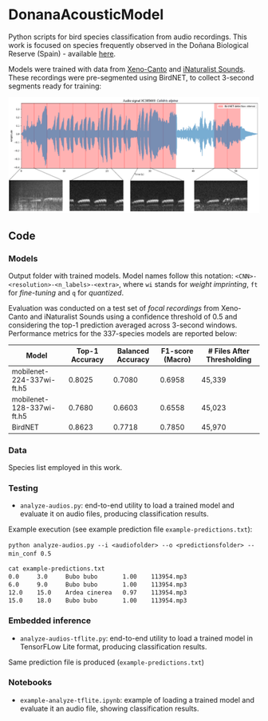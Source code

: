 # DonanaAcousticModel

Python scripts for bird species classification from audio recordings. This work is focused on species frequently observed in the Doñana Biological Reserve (Spain) - available [here](Data/SpeciesList.txt).

Models were trained with data from [Xeno-Canto](https://xeno-canto.org/) and [iNaturalist Sounds](https://proceedings.neurips.cc/paper_files/paper/2024/hash/ef3713b8d72266e803f9346088fed92d-Abstract-Datasets_and_Benchmarks_Track.html). These recordings were pre-segmented using BirdNET, to collect 3-second segments ready for training:


<img src="Data/pre-processing.png" width="600">


## Code

### Models

Output folder with trained models. Model names follow this notation: `<CNN>-<resolution>-<n_labels>-<extra>`, where `wi` stands for *weight imprinting*, `ft` for *fine-tuning* and `q` for *quantized*. 

Evaluation was conducted on a test set of *focal recordings* from Xeno-Canto and iNaturalist Sounds using a confidence threshold of 0.5 and considering the top-1 prediction averaged across 3-second windows. Performance metrics for the 337-species models are reported below:

| Model                     | Top-1 Accuracy | Balanced Accuracy | F1-score (Macro) | # Files After Thresholding |
|--------------------------|----------------|-------------------|------------------|-----------------------------|
| mobilenet-224-337wi-ft.h5| 0.8025         | 0.7080            | 0.6958           | 45,339                      |
| mobilenet-128-337wi-ft.h5| 0.7680         | 0.6603            | 0.6558           | 45,023                      |
| BirdNET                  | 0.8623         | 0.7718            | 0.7850           | 45,970                      |


### Data

Species list employed in this work.

### Testing

- `analyze-audios.py`: end-to-end utility to load a trained model and evaluate it on audio files, producing classification results.

Example execution (see example prediction file `example-predictions.txt`):

```python analyze-audios.py --i <audiofolder> --o <predictionsfolder> --min_conf 0.5```


```
cat example-predictions.txt 
0.0     3.0     Bubo bubo       1.00    113954.mp3
6.0     9.0     Bubo bubo       1.00    113954.mp3
12.0    15.0    Ardea cinerea   0.97    113954.mp3
15.0    18.0    Bubo bubo       1.00    113954.mp3
```

### Embedded inference

- `analyze-audios-tflite.py`: end-to-end utility to load a trained model in TensorFLow Lite format, producing classification results.

Same prediction file is produced (`example-predictions.txt`)

### Notebooks

- `example-analyze-tflite.ipynb`: example of loading a trained model and evaluate it an audio file, showing classification results.

